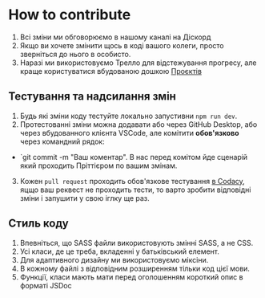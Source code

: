 # How to contribute

1. Всі зміни ми обговорюємо в нашому каналі на Діскорд
2. Якщо ви хочете змінити щось в коді вашого колеги, просто зверніться до нього в особисто.
3. Наразі ми використовуємо Трелло для відстежування прогресу, але краще користуватися вбудованою дошкою [Проєктів](https://github.com/Searge/filmoteka/projects/1)

## Тестування та надсилання змін

1. Будь які зміни коду тестуйте локально запустивни `npm run dev`.
2. Протестованні зміни можна додавати або через GitHub Desktop, або через вбудованного клієнта VSCode, але комітити **обов'язково** через командний рядок:
  - `git commit -m "Ваш коментар". В нас перед комітом йде сценарій який проходить Пріттієром по вашим змінам.
3. Кожен `pull request` проходить обов'язкове тестування [в Codacy](https://app.codacy.com/gh/Searge/filmoteka/dashboard), яцщо ваш реквест не проходить тести, то варто зробити відповідні зміни і запушити у свою іглку ще раз.

## Стиль коду

1. Впевніться, що SASS файли використовують змінні SASS, а не CSS.
2. Усі класи, де це треба, вкладенні у батьківський елемент.
3. Для адаптивного дизайну ми використовуємо міксіни.
4. В кожному файлі з відповідним розширенням тільки код цієї мови.
5. Функції, класи мають мати перед оголошенням короткий опис в форматі JSDoc
